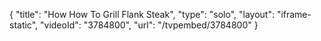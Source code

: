 {
    "title": "How How To Grill Flank Steak",
    "type": "solo",
    "layout": "iframe-static",
    "videoId": "3784800",
    "url": "\/tvpembed\/3784800"
}